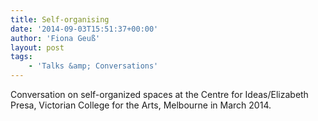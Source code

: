 ```yaml
---
title: Self-organising
date: '2014-09-03T15:51:37+00:00'
author: 'Fiona Geuß'
layout: post
tags:
    - 'Talks &amp; Conversations'
---
```


Conversation on self-organized spaces at the Centre for Ideas/Elizabeth Presa, Victorian College for the Arts, Melbourne in March 2014.